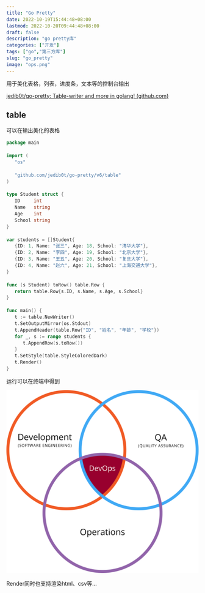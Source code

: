 ```yaml
---
title: "Go Pretty"
date: 2022-10-19T15:44:48+08:00
lastmod: 2022-10-20T09:44:48+08:00
draft: false
description: "go pretty库"
categories: ["开发"]
tags: ["go","第三方库"]
slug: "go_pretty"
image: "ops.png"
---
```


用于美化表格，列表，进度条，文本等的控制台输出

[jedib0t/go-pretty: Table-writer and more in golang! (github.com)](https://github.com/jedib0t/go-pretty)

## table

可以在输出美化的表格

```go
package main  
  
import (  
   "os"  
  
   "github.com/jedib0t/go-pretty/v6/table"
)  
  
type Student struct {  
   ID     int  
   Name   string  
   Age    int  
   School string  
}  
  
var students = []Student{  
   {ID: 1, Name: "张三", Age: 18, School: "清华大学"},  
   {ID: 2, Name: "李四", Age: 19, School: "北京大学"},  
   {ID: 3, Name: "王五", Age: 20, School: "复旦大学"},  
   {ID: 4, Name: "赵六", Age: 21, School: "上海交通大学"},  
}  
  
func (s Student) toRow() table.Row {  
   return table.Row{s.ID, s.Name, s.Age, s.School}  
}  
  
func main() {  
   t := table.NewWriter()  
   t.SetOutputMirror(os.Stdout)  
   t.AppendHeader(table.Row{"ID", "姓名", "年龄", "学校"})
   for _, s := range students {  
      t.AppendRow(s.toRow())  
   }  
   t.SetStyle(table.StyleColoredDark)  
   t.Render()  
}
```
运行可以在终端中得到

![](ops.png)



Render同时也支持渲染html、csv等...
